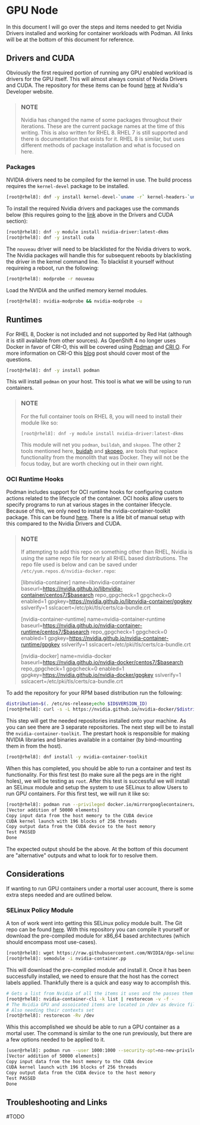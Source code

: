 # GPU Node

In this document I will go over the steps and items needed to get Nvidia Drivers installed and working for container workloads with Podman. All links will be at the bottom of this document for reference.

## Drivers and CUDA

Obviously the first required portion of running any GPU enabled workload is drivers for the GPU itself. This will almost always consist of Nvidia Drivers and CUDA. The repository for these items can be found [here](https://developer.nvidia.com/cuda-downloads?target_os=Linux&target_arch=x86_64) at Nvidia's Developer website.

>    ### NOTE
>    Nvidia has changed the name of some packages throughout their iterations. These are the current package names at the time of this writing. This is also written for RHEL 8. RHEL 7 is still supported and there is documentation that exists for it. RHEL 8 is similar, but uses different methods of package installation and what is focused on here.
    
### Packages

NVIDIA drivers need to be compiled for the kernel in use. The build process requires the `kernel-devel` package to be installed.

```sh
[root@rhel8]: dnf -y install kernel-devel-`uname -r` kernel-headers-`uname -r`
```

To install the required Nvidia drivers and packages use the commands below (this requires going to the [link](https://developer.nvidia.com/cuda-downloads?target_os=Linux&target_arch=x86_64) above in the Drivers and CUDA section):

```sh
[root@rhel8]: dnf -y module install nvidia-driver:latest-dkms
[root@rhel8]: dnf -y install cuda
```

The `nouveau` driver will need to be blacklisted for the Nvidia drivers to work. The Nvidia packages will handle this for subsequent reboots by blacklisting the driver in the kernel command line. To blacklist it yourself without requireing a reboot, run the following:

```sh
[root@rhel8]: modprobe -r nouveau
```

Load the NVIDIA and the unified memory kernel modules.

```sh
[root@rhel8]: nvidia-modprobe && nvidia-modprobe -u
```


## Runtimes

For RHEL 8, Docker is not included and not supported by Red Hat (although it is still available from other sources). As OpenShift 4 no longer uses Docker in favor of CRI-O, this will be covered using [Podman](https://podman.io/) and [CRI O](https://cri-o.io/). For more information on CRI-O this [blog](https://www.redhat.com/en/blog/introducing-cri-o-10) post should cover most of the questions.

```sh
[root@rhel8]: dnf -y install podman
```

This will install `podman` on your host. This tool is what we will be using to run containers.

>    ### NOTE
>    For the full container tools on RHEL 8, you will need to install their module like so:
>    
>    `[root@rhel8]: dnf -y module install nvidia-driver:latest-dkms`
>    
>    This module will net you `podman`, `buildah`, and `skopeo`. The other 2 tools mentioned here, [buidah](https://buildah.io/) and [skopeo](https://github.com/containers/skopeo), are tools that replace functionality from the monolith that was Docker. They will not be the focus today, but are worth checking out in their own right.

### OCI Runtime Hooks
    
Podman includes support for OCI runtime hooks for configuring custom actions related to the lifecycle of the container. OCI hooks allow users to specify programs to run at various stages in the container lifecycle. Because of this, we only need to install the nvidia-container-toolkit package. This can be found [here](https://github.com/NVIDIA/nvidia-docker). There is a litle bit of manual setup with this compared to the Nvidia Drivers and CUDA. 

>    ### NOTE
>    If attempting to add this repo on something other than RHEL, Nvidia is using the same repo file for nearly all RHEL based distributions. The repo file used is below and can be saved under `/etc/yum.repos.d/nvidia-docker.repo`:
>    
>    [libnvidia-container]
>    name=libnvidia-container
>    baseurl=https://nvidia.github.io/libnvidia-container/centos7/$basearch
>    repo_gpgcheck=1
>    gpgcheck=0
>    enabled=1
>    gpgkey=https://nvidia.github.io/libnvidia-container/gpgkey
>    sslverify=1
>    sslcacert=/etc/pki/tls/certs/ca-bundle.crt
>    
>    [nvidia-container-runtime]
>    name=nvidia-container-runtime
>    baseurl=https://nvidia.github.io/nvidia-container-runtime/centos7/$basearch
>    repo_gpgcheck=1
>    gpgcheck=0
>    enabled=1
>    gpgkey=https://nvidia.github.io/nvidia-container-runtime/gpgkey
>    sslverify=1
>    sslcacert=/etc/pki/tls/certs/ca-bundle.crt
>    
>    [nvidia-docker]
>    name=nvidia-docker
>    baseurl=https://nvidia.github.io/nvidia-docker/centos7/$basearch
>    repo_gpgcheck=1
>    gpgcheck=0
>    enabled=1
>    gpgkey=https://nvidia.github.io/nvidia-docker/gpgkey
>    sslverify=1
>    sslcacert=/etc/pki/tls/certs/ca-bundle.crt

To add the repository for your RPM based distribution run the following:

```sh
distribution=$(. /etc/os-release;echo $ID$VERSION_ID)
[root@rhel8]: curl -s -L https://nvidia.github.io/nvidia-docker/$distribution/nvidia-docker.repo | tee /etc/yum.repos.d/nvidia-docker.repo
```

This step will get the needed repositories installed onto your machine. As you can see there are 3 separate repositories. The next step will be to install the `nvidia-container-toolkit`. The prestart hook is responsible for making NVIDIA libraries and binaries available in a container (by bind-mounting them in from the host). 

```sh
[root@rhel8]: dnf install -y nvidia-container-toolkit
```
When this has completed, you should be able to run a container and test its functionality. For this first test (to make sure all the pegs are in the right holes), we will be testing as `root`. After this test is successful we will install an SELinux module and setup the system to use SELinux to allow Users to run GPU containers. For this first test, we will run it like so:

```sh
[root@rhel8]: podman run --privileged docker.io/mirrorgooglecontainers/cuda-vector-add:v0.1
[Vector addition of 50000 elements]
Copy input data from the host memory to the CUDA device
CUDA kernel launch with 196 blocks of 256 threads
Copy output data from the CUDA device to the host memory
Test PASSED
Done
```

The expected output should be the above. At the bottom of this document are "alternative" outputs and what to look for to resolve them.

## Considerations

If wanting to run GPU containers under a mortal user account, there is some extra steps needed and are outlined below.

### SELinux Policy Module

A ton of work went into getting this SELinux policy module built. The Git repo can be found [here](https://github.com/NVIDIA/dgx-selinux). With this repository you can compile it yourself or download the pre-compiled module for x86_64 based architectures (which should encompass most use-cases).

```sh
[root@rhel8]: wget https://raw.githubusercontent.com/NVIDIA/dgx-selinux/master/bin/RHEL7/nvidia-container.pp
[root@rhel8]: semodule -i nvidia-container.pp
```
This will download the pre-compiled module and install it. Once it has been successfully installed, we need to ensure that the host has the correct labels applied. Thankfully there is a quick and easy way to accomplish this. 

```sh
# Gets a list from Nvidia of all the items it uses and the passes them to have their contexts set
[root@rhel8]: nvidia-container-cli -k list | restorecon -v -f -
# The Nvidia GPU and assoicated items are located in /dev as device files
# Also needing their contexts set
[root@rhel8]: restorecon -Rv /dev
```
Whis this accomplished we should be able to run a GPU container as a mortal user. The command is similar to the one run previously, but there are a few options needed to be applied to it.

```sh
[user@rhel8]: podman run --user 1000:1000 --security-opt=no-new-privileges --cap-drop=ALL --security-opt label=type:nvidia_container_t docker.io/mirrorgooglecontainers/cuda-vector-add:v0.1
[Vector addition of 50000 elements]
Copy input data from the host memory to the CUDA device
CUDA kernel launch with 196 blocks of 256 threads
Copy output data from the CUDA device to the host memory
Test PASSED
Done
```

## Troubleshooting and Links

#TODO
